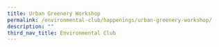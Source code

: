 ```yaml
---
title: Urban Greenery Workshop
permalink: /environmental-club/happenings/urban-greenery-workshop/
description: ""
third_nav_title: Environmental Club
---
```


